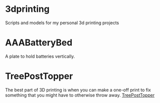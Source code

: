 # 3dprinting
Scripts and models for my personal 3d printing projects

# AAABatteryBed
A plate to hold batteries vertically.

# TreePostTopper
The best part of 3D printing is when you can make a one-off print to fix something that you might have to otherwise throw away.
[TreePostTopper](./openscad/TreePostTopper/TreePostTopper.png)
